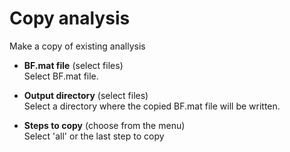 # Copy analysis  
Make a copy of existing anallysis   

* **BF.mat file** (select files)  
Select BF.mat file.   

* **Output directory** (select files)  
Select a directory where the copied BF.mat file will be written.   

* **Steps to copy** (choose from the menu)  
Select 'all' or the last step to copy   
